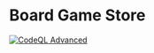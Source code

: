 # Board Game Store


[![CodeQL Advanced](https://github.com/coding2themax/Board-Game-Store/actions/workflows/codeql.yml/badge.svg)](https://github.com/coding2themax/Board-Game-Store/actions/workflows/codeql.yml)
